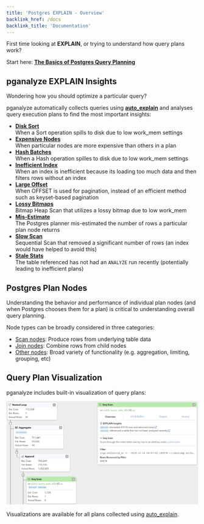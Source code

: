 ```yaml
---
title: 'Postgres EXPLAIN - Overview'
backlink_href: /docs
backlink_title: 'Documentation'
---
```


First time looking at **EXPLAIN**, or trying to understand how query plans work?

Start here: **[The Basics of Postgres Query Planning](/docs/explain/basics-of-postgres-query-planning)**

## pganalyze EXPLAIN Insights

Wondering how you should optimize a particular query?

pganalyze automatically collects queries using **[auto_explain](/docs/log-insights/setup/auto_explain)** and
analyses query execution plans to find the most important insights:

* **[Disk Sort](/docs/explain/insights/disk-sort)**<br />When a Sort operation spills to disk due to low work_mem settings
* **[Expensive Nodes](/docs/explain/insights/expensive)**<br />When particular nodes are more expensive than others in a plan
* **[Hash Batches](/docs/explain/insights/hash-batches)**<br />When a Hash operation spilles to disk due to low work_mem settings
* **[Inefficient Index](/docs/explain/insights/inefficient-index)**<br />When an index is inefficient because its loading too much data and then filters rows without an index
* **[Large Offset](/docs/explain/insights/large-offset)**<br />When OFFSET is used for pagination, instead of an efficient method such as keyset-based pagination
* **[Lossy Bitmaps](/docs/explain/insights/lossy-bitmaps)**<br />Bitmap Heap Scan that utilizes a lossy bitmap due to low work_mem 
* **[Mis-Estimate](/docs/explain/insights/mis-estimate)**<br />The Postgres planner mis-estimated the number of rows a particular plan node returns
* **[Slow Scan](/docs/explain/insights/slow-scan)**<br />Sequential Scan that removed a significant number of rows (an index would have helped to avoid this)
* **[Stale Stats](/docs/explain/insights/stale-stats)**<br />The table referenced has not had an `ANALYZE` run recently (potentially leading to inefficient plans)

## Postgres Plan Nodes

Understanding the behavior and performance of individual plan nodes (and when Postgres chooses them for a plan) is critical to understanding overall query planning.

Node types can be broadly considered in three categories:

* [Scan nodes](/docs/explain/scan-nodes): Produce rows from underlying table data
* [Join nodes](/docs/explain/join-nodes): Combine rows from child nodes
* [Other nodes](/docs/explain/other-nodes): Broad variety of functionality (e.g. aggregation, limiting, grouping, etc)

## Query Plan Visualization

pganalyze includes built-in visualization of query plans:

![Plan Visualization Example](visualization.png)

Visualizations are available for all plans collected using [auto_explain](/docs/log-insights/setup/auto_explain).